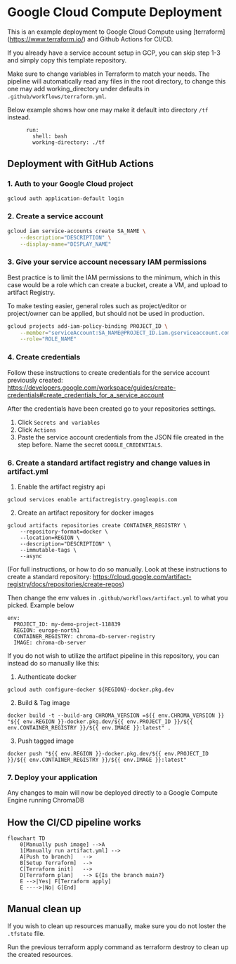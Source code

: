# Google Cloud Compute Deployment

This is an example deployment to Google Cloud Compute using [terraform] (https://www.terraform.io/) and Github Actions for CI/CD.

If you already have a service account setup in GCP, you can skip step 1-3 and simply copy this template repository.

Make sure to change variables in Terraform to match your needs. The pipeline will automatically read any files in the root directory, to change this one may add working_directory under defaults in `.github/workflows/terraform.yml`.

Below example shows how one may make it default into directory `/tf` instead.

```defaults:
      run:
        shell: bash
        working-directory: ./tf
```

## Deployment with GitHub Actions

### 1. Auth to your Google Cloud project

```bash
gcloud auth application-default login
```

### 2. Create a service account

```bash
gcloud iam service-accounts create SA_NAME \
    --description="DESCRIPTION" \
    --display-name="DISPLAY_NAME"
```

### 3. Give your service account necessary IAM permissions

Best practice is to limit the IAM permissions to the minimum, which in this case would be a role which can create a bucket, create a VM, and upload to artifact Registry.

To make testing easier, general roles such as project/editor or project/owner can be applied, but should not be used in production.

```bash
gcloud projects add-iam-policy-binding PROJECT_ID \
    --member="serviceAccount:SA_NAME@PROJECT_ID.iam.gserviceaccount.com" \
    --role="ROLE_NAME"
```

### 4. Create credentials

Follow these instructions to create credentials for the service account previously created: https://developers.google.com/workspace/guides/create-credentials#create_credentials_for_a_service_account

After the credentials have been created go to your repositories settings.

1. Click `Secrets and variables`
2. Click `Actions`
3. Paste the service account credentials from the JSON file created in the step before. Name the secret `GOOGLE_CREDENTIALS`.

### 6. Create a standard artifact registry and change values in artifact.yml

1. Enable the artifact registry api

```
gcloud services enable artifactregistry.googleapis.com
```

2. Create an artifact repository for docker images

```
gcloud artifacts repositories create CONTAINER_REGISTRY \
    --repository-format=docker \
    --location=REGION \
    --description="DESCRIPTION" \
    --immutable-tags \
    --async
```

(For full instructions, or how to do so manually. Look at these instructions to create a standard repository: https://cloud.google.com/artifact-registry/docs/repositories/create-repos)

Then change the env values in `.github/workflows/artifact.yml` to what you picked.
Example below

```
env:
  PROJECT_ID: my-demo-project-118839
  REGION: europe-north1
  CONTAINER_REGISTRY: chroma-db-server-registry
  IMAGE: chroma-db-server
```

If you do not wish to utilize the artifact pipeline in this repository, you can instead do so manually like this:

1. Authenticate docker

```
gcloud auth configure-docker ${REGION}-docker.pkg.dev
```

2. Build & Tag image

```
docker build -t --build-arg CHROMA_VERSION =${{ env.CHROMA_VERSION }} "${{ env.REGION }}-docker.pkg.dev/${{ env.PROJECT_ID }}/${{ env.CONTAINER_REGISTRY }}/${{ env.IMAGE }}:latest" .

```

3. Push tagged image

```
docker push "${{ env.REGION }}-docker.pkg.dev/${{ env.PROJECT_ID }}/${{ env.CONTAINER_REGISTRY }}/${{ env.IMAGE }}:latest"
```

### 7. Deploy your application

Any changes to main will now be deployed directly to a Google Compute Engine running ChromaDB

## How the CI/CD pipeline works

```mermaid
flowchart TD
    0[Manually push image] -->A
    1[Manually run artifact.yml] -->
    A[Push to branch]   -->
    B[Setup Terraform]  -->
    C[Terraform init]   -->
    D[Terraform plan]   --> E{Is the branch main?}
    E -->|Yes| F[Terraform apply]
    E ---->|No| G[End]
```

## Manual clean up

If you wish to clean up resources manually, make sure you do not loster the `.tfstate` file.

Run the previous terraform apply command as terraform destroy to clean up the created resources.
